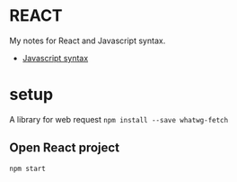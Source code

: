 # REACT
My notes for React and Javascript syntax. 

- [Javascript syntax](./Javascript_syntax.md)

# setup
A library for web request
``` npm install --save whatwg-fetch ```


## Open React project
``` npm start ```

